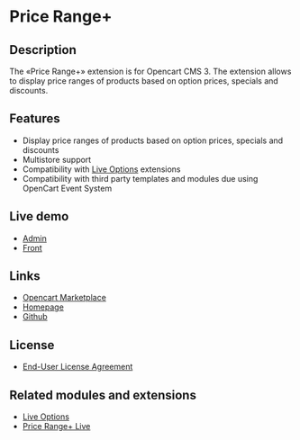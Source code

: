 # Price Range+

## Description
The «Price Range+» extension is for Opencart CMS 3. The extension allows to display price ranges of products based on option prices, specials and discounts.

## Features
* Display price ranges of products based on option prices, specials and discounts
* Multistore support
* Compatibility with [Live Options](https://git.io/JvBf1) extensions
* Compatibility with third party templates and modules due using OpenCart Event System

## Live demo
* [Admin](http://ocmod.freevar.com/oc3020/b/admin/index.php?route=extension/module/price_range)
* [Front](http://ocmod.freevar.com/oc3020/b)

## Links
* [Opencart Marketplace](https://www.opencart.com/index.php?route=marketplace/extension/info&extension_id=38331)
* [Homepage](https://underr.space/en/notes/projects/project-0020.html)
* [Github](https://git.io/JvBbw)

## License
* [End-User License Agreement](https://git.io/JvRtc)

## Related modules and extensions
* [Live Options](https://git.io/JvBf1)
* [Price Range+ Live](https://git.io/JvBbw)
